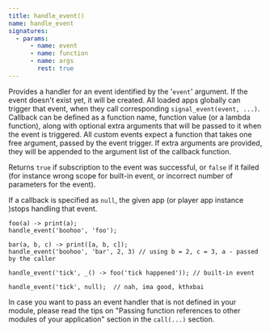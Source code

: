 ```yaml
---
title: handle_event()
name: handle_event
signatures:
  - params:
      - name: event
      - name: function
      - name: args
        rest: true
---
```


Provides a handler for an event identified by the '`event`' argument. If the
event doesn't exist yet, it will be created. All loaded apps globally can
trigger that event, when they call corresponding `signal_event(event, ...)`.
Callback can be defined as a function name, function value (or a lambda
function), along with optional extra arguments that will be passed to it when
the event is triggered. All custom events expect a function that takes one free
argument, passed by the event trigger. If extra arguments are provided, they
will be appended to the argument list of the callback function.

Returns `true` if subscription to the event was successful, or `false` if it
failed (for instance wrong scope for built-in event, or incorrect number of
parameters for the event).

If a callback is specified as `null`, the given app (or player app instance
)stops handling that event.

```scarpet
foo(a) -> print(a);
handle_event('boohoo', 'foo');

bar(a, b, c) -> print([a, b, c]);
handle_event('boohoo', 'bar', 2, 3) // using b = 2, c = 3, a - passed by the caller

handle_event('tick', _() -> foo('tick happened')); // built-in event

handle_event('tick', null);  // nah, ima good, kthxbai
```

In case you want to pass an event handler that is not defined in your module,
please read the tips on "Passing function references to other modules of your
application" section in the `call(...)` section.
